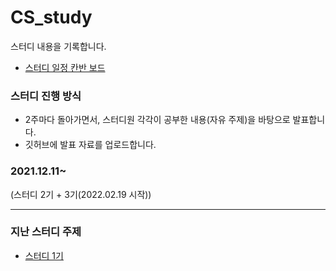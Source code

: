 # CS_study

스터디 내용을 기록합니다.

- [스터디 일정 칸반 보드](https://github.com/GoForITStudy/CS_study/projects/1)
  
### 스터디 진행 방식
- 2주마다 돌아가면서, 스터디원 각각이 공부한 내용(자유 주제)을 바탕으로 발표합니다.
- 깃허브에 발표 자료를 업로드합니다.
  
### 2021.12.11~
(스터디 2기 + 3기(2022.02.19 시작))

---
### 지난 스터디 주제
- [스터디 1기](https://github.com/GoForITStudy/CS_study/tree/main/past_study_recording)
